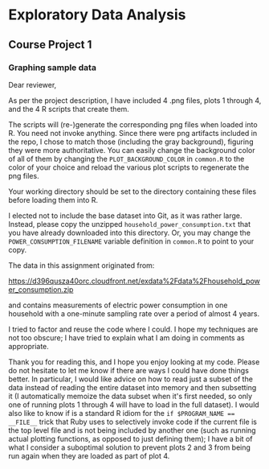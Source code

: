 # Exploratory Data Analysis
## Course Project 1
### Graphing sample data

Dear reviewer,

As per the project description, I have included 4 .png files, plots 1 through 4, and the 4 R scripts that
create them.  

The scripts will (re-)generate the corresponding png files when loaded into R.  You need not invoke anything.  Since there were png artifacts included in the repo, I chose to match those (including the gray background), figuring they were more authoritative.  You can easily change the background color of all of them by changing the `PLOT_BACKGROUND_COLOR` in `common.R` to the color of your choice and reload the various plot scripts to regenerate the png files.

Your working directory should be set to the directory containing these files before loading them into R.

I elected not to include the base dataset into Git, as it was rather large.  Instead, please copy the unzipped `household_power_consumption.txt` that you have already downloaded into this directory.  Or, you may change the `POWER_CONSUMPTION_FILENAME` variable definition in `common.R` to point to your copy.

The data in this assignment originated from: 

https://d396qusza40orc.cloudfront.net/exdata%2Fdata%2Fhousehold_power_consumption.zip
    
and contains measurements of electric power consumption in
one household with a one-minute sampling rate over a period of almost
4 years.

I tried to factor and reuse the code where I could.  I hope my techniques are not too obscure; I have tried to explain what I am doing in comments as appropriate.

Thank you for reading this, and I hope you enjoy looking at my code.  Please do not hesitate to let me know if there are ways I could have done things better.  In particular, I would like advice on how to read just a subset of the data instead of reading the entire dataset into memory and then subsetting it (I automatically memoize the data subset when it's first needed, so only one of running plots 1 through 4 will have to load in the full dataset).  I would also like to know if is a standard R idiom for the `if $PROGRAM_NAME == __FILE__` trick that Ruby uses to selectively invoke code if the current file is the top level file and is not being included by another one (such as running actual plotting functions, as opposed to just defining them); I have a bit of what I consider a suboptimal solution to prevent plots 2 and 3 from being run again when they are loaded as part of plot 4.